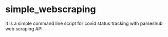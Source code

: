 # simple_webscraping
It is a simple command line script for covid status tracking with parseshub web scraping API

